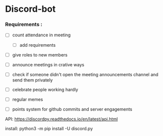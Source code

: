 # Discord-bot

### Requirements : 
 - [ ] count attendance in meeting
     - [ ] add requirements
 - [ ] give roles to new members
 - [ ] announce meetings in crative ways
 - [ ] check if someone didn't open the meeting announcements channel and send them privately 
 - [ ] celebrate people working hardly
 - [ ] regular memes
 - [ ] points system for github commits and server engagements


API: https://discordpy.readthedocs.io/en/latest/api.html

install:
python3 -m pip install -U discord.py
